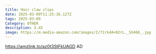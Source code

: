 ```yaml
---
title: Hair claw clips
date: 2025-03-09T11:25:16.127Z
tags: 2025-03-09
Category: OTHER
description: 3.XX
image: https://m.media-amazon.com/images/I/71rk4A+02rL._SX466_.jpg
---
```

https://amzlink.to/az0t3StFkUAGD   AD